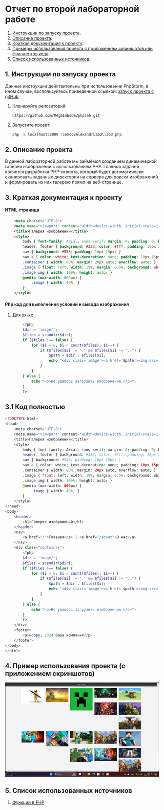 # Отчет по второй лабораторной работе

1. [Инструкции по запуску проекта](#1-инструкции-по-запуску-проекта).
2. [Описание проекта](#2-описание-проекта).
3. [Краткая документация к проекту](#3-краткая-документация-к-проекту).
4. [Примеры использования проекта с приложением скриншотов или фрагментов кода](#4-пример-использования-проекта-с-приложением-скриншотов).
5. [Список использованных источников](#5-список-использованных-источников).

## 1. Инструкции по запуску проекта

Данные инструкции действительны при использовании PhpStorm, в ином случае, воспользуйтесь приведенной ссылкой:
[запуск проекта с gitHub](https://www.youtube.com/watch?v=6N6JFynR0gM)

1. Клонируйте репозиторий:
   ```bash
   https://github.com/MegaImboba/phplab.git
2. Запустите проект:
   <!-- Если у вас есть веб-сервер (например, Apache или Nginx), настройте его так, чтобы корневой каталог указывал на
   каталог вашего проекта.  
   Если у вас нет веб-сервера, вы можете использовать встроенный сервер PHP для тестирования: -->
   ```bash 
   php -S localhost:8000 \SemcovAlexandrLab3\lab3.php

## 2. Описание проекта

В данной лабораторной работе мы займёмся созданием динамической галереи изображений с использованием PHP. Главной задачей является разработка PHP-скрипта, который будет автоматически сканировать заданные директории на сервере для поиска изображений и формировать из них галерею прямо на веб-странице.

## 3. Краткая документация к проекту

#### HTML страница

```html
    <meta charset="UTF-8">
    <meta name="viewport" content="width=device-width, initial-scale=1.0">
    <title>Галерея изображений</title>
    <style>
        body { font-family: Arial, sans-serif; margin: 0; padding: 0; background: #f4f4f4; color: #333; }
        header, footer { background: #333; color: #fff; padding: 10px 20px; text-align: center; }
        nav { background: #555; padding: 10px 20px; }
        nav a { color: white; text-decoration: none; padding: 10px 15px; }
        .container { width: 80%; margin: 20px auto; overflow: auto; }
        .image { float: left; width: 19%; margin: 0.5%; background: white; padding: 10px; box-sizing: border-box; }
        .image img { width: 100%; height: auto; }
        @media (max-width: 600px) {
            .image { width: 49%; }
        }
    </style>
```

#### Php код для выполнения условий и вывода изображения

1. Для xx-xx
```php
        <?php
        $dir = 'image/';  
        $files = scandir($dir);
        if ($files !== false) {
            for ($i = 0; $i < count($files); $i++) {
                if ($files[$i] != "." && $files[$i] != "..") {
                    $path = $dir . $files[$i];
                    echo "<div class='image'><a href='$path'><img src='$path' alt='Image'/></a></div>";
                }
            }
        } else {
            echo "<p>Не удалось загрузить изображения.</p>";
        }
        ?>
```
## 3.1 Код полностью
```php
<!DOCTYPE html>
<head>
    <meta charset="UTF-8">
    <meta name="viewport" content="width=device-width, initial-scale=1.0">
    <title>Галерея изображений</title>
    <style>
        body { font-family: Arial, sans-serif; margin: 0; padding: 0; background: #f4f4f4; color: #333; }
        header, footer { background: #333; color: #fff; padding: 10px 20px; text-align: center; }
        nav { background: #555; padding: 10px 20px; }
        nav a { color: white; text-decoration: none; padding: 10px 15px; }
        .container { width: 80%; margin: 20px auto; overflow: auto; }
        .image { float: left; width: 19%; margin: 0.5%; background: white; padding: 10px; box-sizing: border-box; }
        .image img { width: 100%; height: auto; }
        @media (max-width: 600px) {
            .image { width: 49%; }
        }
    </style>
</head>
<body>
    <header>
        <h1>Галерея изображений</h1>
    </header>
    <nav>
        <a href="/">Главная</a> | <a href="/about">О нас</a>
    </nav>
    <div class="container">
        <?php
        $dir = 'image/';  
        $files = scandir($dir);
        if ($files !== false) {
            for ($i = 0; $i < count($files); $i++) {
                if ($files[$i] != "." && $files[$i] != "..") {
                    $path = $dir . $files[$i];
                    echo "<div class='image'><a href='$path'><img src='$path' alt='Image'/></a></div>";
                }
            }
        } else {
            echo "<p>Не удалось загрузить изображения.</p>";
        }
        ?>
    </div>
    <footer>
        <p>&copy; 2024 Ваша компания</p>
    </footer>
</body>
</html>


```

## 4. Пример использования проекта (с приложением скриншотов)

![Пример работы программы](sample.png)

## 5. Список использованных источников

1. [Функции в PHP](https://www.php.net/manual/ru/functions.user-defined.php)

